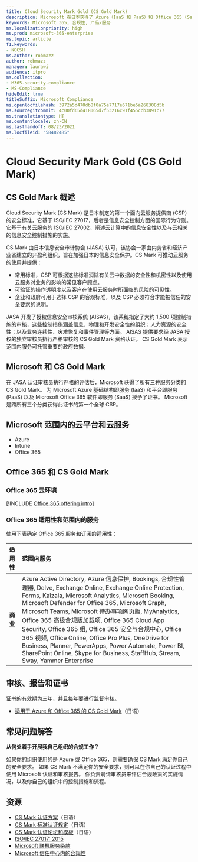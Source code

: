 ```yaml
---
title: Cloud Security Mark Gold (CS Gold Mark)
description: Microsoft 在日本获得了 Azure（IaaS 和 PaaS）和 Office 365 (SaaS) 的 CS Gold Mark。
keywords: Microsoft 365, 合规性, 产品/服务
ms.localizationpriority: high
ms.prod: microsoft-365-enterprise
ms.topic: article
f1.keywords:
- NOCSH
ms.author: robmazz
author: robmazz
manager: laurawi
audience: itpro
ms.collection:
- M365-security-compliance
- MS-Compliance
hideEdit: true
titleSuffix: Microsoft Compliance
ms.openlocfilehash: 3972a5d470db8f0a75e7717e671be5a268308d5b
ms.sourcegitcommit: 4c00fd65d418065d7f53216c91f455ccb3891c77
ms.translationtype: HT
ms.contentlocale: zh-CN
ms.lasthandoff: 08/23/2021
ms.locfileid: "58482485"
---
```

# <a name="cloud-security-mark-gold-cs-gold-mark"></a>Cloud Security Mark Gold (CS Gold Mark)

## <a name="cs-gold-mark-overview"></a>CS Gold Mark 概述

Cloud Security Mark (CS Mark) 是日本制定的第一个面向云服务提供商 (CSP) 的安全标准，它基于 ISO/IEC 27017，后者是信息安全控制方面的国际行为守则。 它基于有关云服务的 ISO/IEC 27002，阐述云计算中的信息安全性以及与云相关的信息安全控制措施的实施。

CS Mark 由日本信息安全审计协会 (JASA) 认可，该协会一家由内务省和经济产业省建立的非盈利组织，旨在加强日本的信息安全保护。CS Mark 可推动云服务的使用并提供：

- 常用标准，CSP 可根据这些标准消除有关云中数据的安全性和机密性以及使用云服务对业务的影响的常见客户顾虑。
- 可验证的操作透明度以及客户在使用云服务时所面临的风险的可见性。
- 企业和政府可用于选择 CSP 的客观标准，以及 CSP 必须符合才能被信任的安全要求的说明。

JASA 开发了授权信息安全审核系统 (AISAS)，该系统指定了大约 1,500 项控制措施的审核，这些控制措施涵盖信息、物理和开发安全性的组织；人力资源的安全性；以及业务连续性、灾难恢复和事件管理等方面。 AISAS 提供要求经 JASA 授权的独立审核员执行严格审核的 CS Gold Mark 资格认证。 CS Gold Mark 表示范围内服务可托管重要的政府数据。

## <a name="microsoft-and-cs-gold-mark"></a>Microsoft 和 CS Gold Mark

在 JASA 认证审核员执行严格的评估后，Microsoft 获得了所有三种服务分类的 CS Gold Mark。 为 Microsoft Azure 基础结构即服务 (IaaS) 和平台即服务 (PaaS) 以及 Microsoft Office 365 软件即服务 (SaaS) 授予了证书。 Microsoft 是跨所有三个分类获得此证书的第一个全球 CSP。

## <a name="microsoft-in-scope-cloud-platforms--services"></a>Microsoft 范围内的云平台和云服务

- Azure
- Intune
- Office 365

## <a name="office-365-and-cs-gold-mark"></a>Office 365 和 CS Gold Mark

### <a name="office-365-cloud-environments"></a>Office 365 云环境

[!INCLUDE [Office 365 offering intro](../includes/o365-offering-introduction.md)]

### <a name="office-365-applicability-and-in-scope-services"></a>Office 365 适用性和范围内的服务

使用下表确定 Office 365 服务和订阅的适用性：

| **适用性** | **范围内服务** |
|:------------------|:----------------------|
| **商业** | Azure Active Directory, Azure 信息保护, Bookings, 合规性管理器, Delve, Exchange Online, Exchange Online Protection, Forms, Kaizala, Microsoft Analytics, Microsoft Booking, Microsoft Defender for Office 365, Microsoft Graph, Microsoft Teams, Microsoft 待办事项网页版, MyAnalytics, Office 365 高级合规版加载项, Office 365 Cloud App Security, Office 365 组, Office 365 安全与合规中心, Office 365 视频, Office Online, Office Pro Plus, OneDrive for Business, Planner, PowerApps, Power Automate, Power BI, SharePoint Online, Skype for Business, StaffHub, Stream, Sway, Yammer Enterprise |

## <a name="audits-reports-and-certificates"></a>审核、报告和证书

证书的有效期为三年，并且每年要进行监督审核。

- [适用于 Azure 和 Office 365 的 CS Gold Mark](https://jcispa.jasa.jp/cs_mark_co/cs_gold_mark_co/)（日语）

## <a name="frequently-asked-questions"></a>常见问题解答

**从何处着手开展我自己组织的合规工作？**

如果你的组织使用的是 Azure 或 Office 365，则需要确保 CS Mark 满足你自己的安全要求。 如果 CS Mark 不满足你的安全要求，则可以在你自己的认证过程中使用 Microsoft 认证和审核报告。 你负责聘请审核员来评估合规政策的实施情况，以及你自己的组织中的控制措施和流程。

## <a name="resources"></a>资源

- [CS Mark 认证方案](https://jcispa.jasa.jp/cloud_security/)（日语）
- [CS Mark 标准认证规定](https://jcispa.jasa.jp/cloud_security/jcispa_regulation/)（日语）
- [CS Mark 认证论坛和模板](https://jcispa.jasa.jp/cloud_security/jcispa_regulation_form/)（日语）
- [ISO/IEC 27017: 2015](https://www.iso.org/iso/home/store/catalogue_tc/catalogue_detail.htm?csnumber=43757)
- [Microsoft 联机服务条款](https://aka.ms/Online-Services-Terms)
- [Microsoft 信任中心内的合规性](https://www.microsoft.com/trust-center/compliance/compliance-overview)

